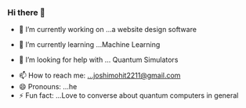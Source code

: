 ### Hi there 👋

<!--
**joshiCoding/joshiCoding** is a ✨ _special_ ✨ repository because its `README.md` (this file) appears on your GitHub profile.

Here are some ideas to get you started:
-->
- 🔭 I’m currently working on ...a website design software
- 🌱 I’m currently learning ...Machine Learning

- 🤔 I’m looking for help with ... Quantum Simulators
<!-- - 👯 I’m looking to collaborate on ...Quantum Simulators
 - 💬 Ask me about ... Quantum Computers -->
- 📫 How to reach me: ...joshimohit2211@gmail.com
- 😄 Pronouns: ...he
- ⚡ Fun fact: ...Love to converse about quantum computers in general
